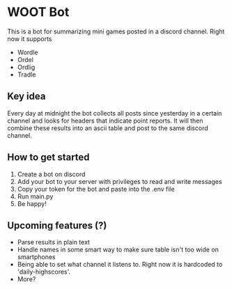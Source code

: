 # WOOT Bot
This is a bot for summarizing mini games posted in a discord channel. Right now it supports
* Wordle
* Ordel
* Ordlig
* Tradle

## Key idea
Every day at midnight the bot collects all posts since yesterday in a certain channel and looks for headers that indicate point reports. It will then combine these results into an ascii table and post to the same discord channel.

## How to get started
1. Create a bot on discord
2. Add your bot to your server with privileges to read and write messages
3. Copy your token for the bot and paste into the .env file
4. Run main.py
5. Be happy!

## Upcoming features (?)
* Parse results in plain text
* Handle names in some smart way to make sure table isn't too wide on smartphones
* Being able to set what channel it listens to. Right now it is hardcoded to 'daily-highscores'.
* More?